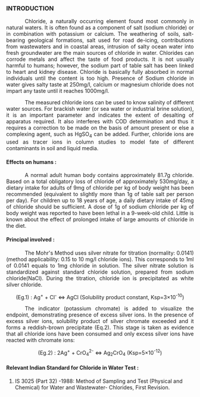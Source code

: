 ### INTRODUCTION<br>

<p style="text-indent:50px; text-align:justify;">Chloride, a naturally occurring element found most commonly in natural waters. It is often found as a component of salt (sodium chloride) or in combination with potassium or calcium. The weathering of soils, salt-bearing geological formations, salt used for road de-icing, contributions from wastewaters and in coastal areas, intrusion of salty ocean water into fresh groundwater are the main sources of chloride in water. Chlorides can corrode metals and affect the taste of food products. It is not usually harmful to humans; however, the sodium part of table salt has been linked to heart and kidney disease. Chloride is basically fully absorbed in normal individuals until the content is too high. Presence of Sodium chloride in water gives salty taste at 250mg/l, calcium or magnesium chloride does not impart any taste until it reaches 1000mg/l.</p>

<p style="text-indent:50px; text-align:justify;">The measured chloride ions can be used to know salinity of different water sources. For brackish water (or sea water or industrial brine solution), it is an important parameter and indicates the extent of desalting of apparatus required. It also interferes with COD determination and thus it requires a correction to be made on the basis of amount present or else a complexing agent, such as HgSO<sub>4</sub> can be added. Further, chloride ions are used as tracer ions in column studies to model fate of different contaminants in soil and liquid media.</p>

#### Effects on humans :

<p style="text-indent:50px; text-align:justify;">A normal adult human body contains approximately 81.7g chloride. Based on a total obligatory loss of chloride of approximately 530mg/day, a dietary intake for adults of 9mg of chloride per kg of body weight has been recommended (equivalent to slightly more than 1g of table salt per person per day). For children up to 18 years of age, a daily dietary intake of 45mg of chloride should be sufficient. A dose of 1g of sodium chloride per kg of body weight was reported to have been lethal in a 9-week-old child. Little is known about the effect of prolonged intake of large amounts of chloride in the diet.</p>

#### Principal involved :

<p style="text-indent:50px; text-align:justify;">The Mohr's Method uses silver nitrate for titration (normality: 0.0141) (method applicability: 0.15 to 10 mg/l chloride ions). This corresponds to 1ml of 0.0141 equals to 1mg chloride in solution. The silver nitrate solution is standardized against standard chloride solution, prepared from sodium chloride(NaCl). During the titration, chloride ion is precipitated as white silver chloride.</p>

<p align="center">(Eg.1) : Ag<sup>+</sup> + Cl<sup>-</sup> ⇔ AgCl (Solubility product constant, Ksp=3×10<sup>-10</sup>)</p>

<p style="text-indent:50px; text-align:justify;">The indicator (potassium chromate) is added to visualize the endpoint, demonstrating presence of excess silver ions. In the presence of excess silver ions, solubility product of silver chromate exceeded and it forms a reddish-brown precipitate (Eq.2). This stage is taken as evidence that all chloride ions have been consumed and only excess silver ions have reacted with chromate ions: </p>

<p align="center">(Eg.2) : 2Ag<sup>+</sup> + CrO<sub>4</sub><sup>2-</sup> ⇔  Ag<sub>2</sub>CrO<sub>4</sub> (Ksp=5×10<sup>-12</sup>)</p>

#### Relevant Indian Standard for Chloride in Water Test :
1. IS 3025 (Part 32) -1988: Method of Sampling and Test (Physical and Chemical) for Water and Wastewater- Chlorides, First Revision.
